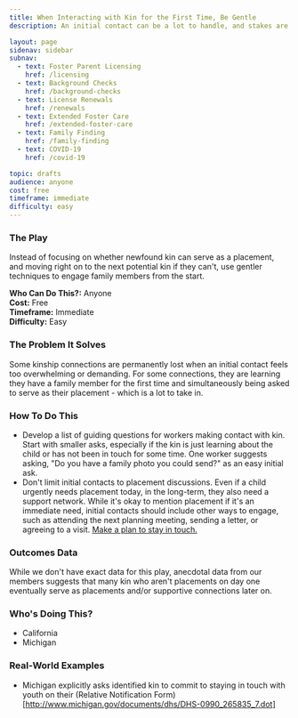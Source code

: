 ```yaml
---
title: When Interacting with Kin for the First Time, Be Gentle
description: An initial contact can be a lot to handle, and stakes are high.

layout: page
sidenav: sidebar
subnav:
  - text: Foster Parent Licensing
    href: /licensing
  - text: Background Checks
    href: /background-checks
  - text: License Renewals
    href: /renewals
  - text: Extended Foster Care
    href: /extended-foster-care
  - text: Family Finding
    href: /family-finding
  - text: COVID-19
    href: /covid-19

topic: drafts
audience: anyone
cost: free
timeframe: immediate
difficulty: easy
---
```



### The Play

Instead of focusing on whether newfound kin can serve as a placement, and moving right on to the next potential kin if they can't, use gentler techniques to engage family members from the start.

**Who Can Do This?:**
Anyone<br />
**Cost:**
Free<br />
**Timeframe:**
Immediate<br />
**Difficulty:**
Easy<br />

### The Problem It Solves

Some kinship connections are permanently lost when an initial contact feels too overwhelming or demanding. For some connections, they are learning they have a family member for the first time and simultaneously being asked to serve as their placement - which is a lot to take in. 

### How To Do This

* Develop a list of guiding questions for workers making contact with kin. Start with smaller asks, especially if the kin is just learning about the child or has not been in touch for some time. One worker suggests asking, "Do you have a family photo you could send?" as an easy initial ask.
* Don't limit initial contacts to placement discussions. Even if a child urgently needs placement today, in the long-term, they also need a support network. While it's okay to mention placement if it's an immediate need, initial contacts should include other ways to engage, such as attending the next planning meeting, sending a letter, or agreeing to a visit. [Make a plan to stay in touch.](plan-to-stay-in-touch-with-supportive-connections)


### Outcomes Data

While we don't have exact data for this play, anecdotal data from our members suggests that many kin who aren't placements on day one eventually serve as placements and/or supportive connections later on.

### Who's Doing This?

* California
* Michigan

### Real-World Examples

* Michigan explicitly asks identified kin to commit to staying in touch with youth on their (Relative Notification Form)[http://www.michigan.gov/documents/dhs/DHS-0990_265835_7.dot]